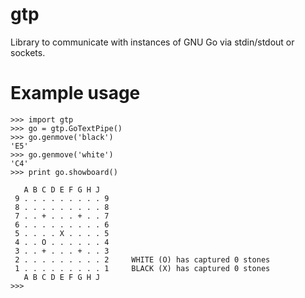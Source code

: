 # gtp
Library to communicate with instances of GNU Go via stdin/stdout or sockets.

# Example usage

    >>> import gtp
    >>> go = gtp.GoTextPipe()
    >>> go.genmove('black')
    'E5'
    >>> go.genmove('white')
    'C4'
    >>> print go.showboard()
    
       A B C D E F G H J
     9 . . . . . . . . . 9
     8 . . . . . . . . . 8
     7 . . + . . . + . . 7
     6 . . . . . . . . . 6
     5 . . . . X . . . . 5
     4 . . O . . . . . . 4
     3 . . + . . . + . . 3
     2 . . . . . . . . . 2     WHITE (O) has captured 0 stones
     1 . . . . . . . . . 1     BLACK (X) has captured 0 stones
       A B C D E F G H J
    >>> 

